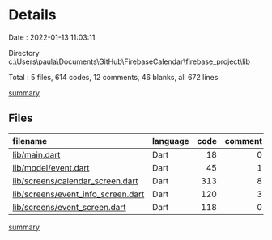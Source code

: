 # Details

Date : 2022-01-13 11:03:11

Directory c:\Users\paula\Documents\GitHub\FirebaseCalendar\firebase_project\lib

Total : 5 files,  614 codes, 12 comments, 46 blanks, all 672 lines

[summary](results.md)

## Files
| filename | language | code | comment | blank | total |
| :--- | :--- | ---: | ---: | ---: | ---: |
| [lib/main.dart](/lib/main.dart) | Dart | 18 | 0 | 5 | 23 |
| [lib/model/event.dart](/lib/model/event.dart) | Dart | 45 | 1 | 9 | 55 |
| [lib/screens/calendar_screen.dart](/lib/screens/calendar_screen.dart) | Dart | 313 | 8 | 18 | 339 |
| [lib/screens/event_info_screen.dart](/lib/screens/event_info_screen.dart) | Dart | 120 | 3 | 7 | 130 |
| [lib/screens/event_screen.dart](/lib/screens/event_screen.dart) | Dart | 118 | 0 | 7 | 125 |

[summary](results.md)